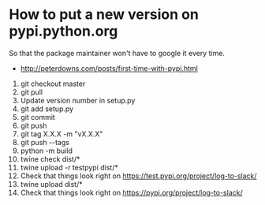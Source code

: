 How to put a new version on pypi.python.org
===========================================

So that the package maintainer won't have to google it every time.

* http://peterdowns.com/posts/first-time-with-pypi.html

1. git checkout master
2. git pull
3. Update version number in setup.py
4. git add setup.py
5. git commit
6. git push
7. git tag X.X.X -m "vX.X.X"
8. git push --tags
9. python -m build
10. twine check dist/*
11. twine upload -r testpypi dist/*
12. Check that things look right on https://test.pypi.org/project/log-to-slack/
13. twine upload dist/*
14. Check that things look right on https://pypi.org/project/log-to-slack/
